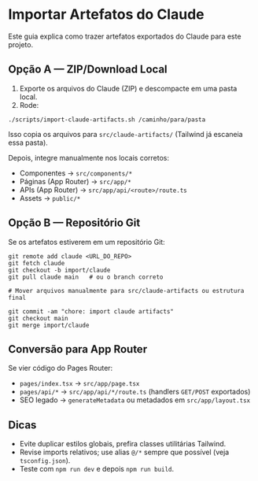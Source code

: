 # Importar Artefatos do Claude

Este guia explica como trazer artefatos exportados do Claude para este projeto.

## Opção A — ZIP/Download Local

1. Exporte os arquivos do Claude (ZIP) e descompacte em uma pasta local.
2. Rode:

```
./scripts/import-claude-artifacts.sh /caminho/para/pasta
```

Isso copia os arquivos para `src/claude-artifacts/` (Tailwind já escaneia essa pasta).

Depois, integre manualmente nos locais corretos:
- Componentes → `src/components/*`
- Páginas (App Router) → `src/app/*`
- APIs (App Router) → `src/app/api/<route>/route.ts`
- Assets → `public/*`

## Opção B — Repositório Git

Se os artefatos estiverem em um repositório Git:

```
git remote add claude <URL_DO_REPO>
git fetch claude
git checkout -b import/claude
git pull claude main   # ou o branch correto

# Mover arquivos manualmente para src/claude-artifacts ou estrutura final

git commit -am "chore: import claude artifacts"
git checkout main
git merge import/claude
```

## Conversão para App Router

Se vier código do Pages Router:
- `pages/index.tsx` → `src/app/page.tsx`
- `pages/api/*` → `src/app/api/*/route.ts` (handlers `GET/POST` exportados)
- SEO legado → `generateMetadata` ou metadados em `src/app/layout.tsx`

## Dicas
- Evite duplicar estilos globais, prefira classes utilitárias Tailwind.
- Revise imports relativos; use alias `@/*` sempre que possível (veja `tsconfig.json`).
- Teste com `npm run dev` e depois `npm run build`.

